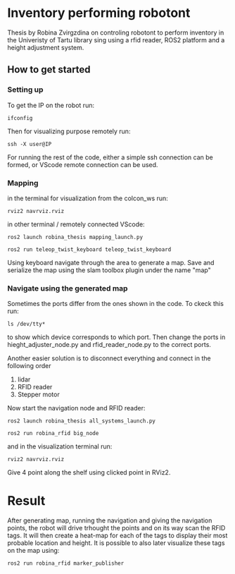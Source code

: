 # Inventory performing robotont 

Thesis by Robina Zvirgzdina on controling robotont to perform inventory in the Univeristy of Tartu library sing using a rfid reader, ROS2 platform and a height adjustment system. 
 
## How to get started

### Setting up

To get the IP on the robot run: 

```
ifconfig
```

Then for visualizing purpose remotely run:

```
ssh -X user@IP
```

For running the rest of the code, either a simple ssh connection can be formed, or VScode remote connection can be used.

### Mapping 

in the terminal for visualization from the colcon_ws run:

```
rviz2 navrviz.rviz
```

in other terminal / remotely connected VScode:
```
ros2 launch robina_thesis mapping_launch.py

ros2 run teleop_twist_keyboard teleop_twist_keyboard
```
Using keyboard navigate through the area to generate a map. Save and serialize the map using the slam toolbox plugin under the name "map"

### Navigate using the generated map

Sometimes the ports differ from the ones shown in the code. To ckeck this run: 
```
ls /dev/tty*
```
to show which device corresponds to which port. Then change the ports in hieght_adjuster_node.py and rfid_reader_node.py to the correct ports.


Another easier solution is to disconnect everything and connect in the following order
1. lidar
2. RFID reader
3. Stepper motor

Now start the navigation node and RFID reader:
```
ros2 launch robina_thesis all_systems_launch.py

ros2 run robina_rfid big_node
```

and in the visualization terminal run:
```
rviz2 navrviz.rviz
```

Give 4 point along the shelf using clicked point in RViz2.


# Result

After generating map, running the navigation and giving the navigation points, the robot will drive trhought the points and on its way scan the RFID tags. It will then create a heat-map for each of the tags to display their most probable location and height. It is possible to also later visualize these tags on the map using:

```
ros2 run robina_rfid marker_publisher
```
